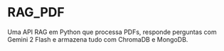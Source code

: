 # RAG_PDF
Uma API RAG em Python que processa PDFs, responde perguntas com Gemini 2 Flash e armazena tudo com ChromaDB e MongoDB.
